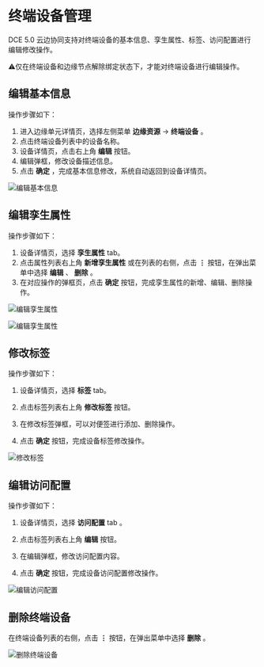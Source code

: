 # 终端设备管理

DCE 5.0 云边协同支持对终端设备的基本信息、孪生属性、标签、访问配置进行编辑修改操作。

⚠️仅在终端设备和边缘节点解除绑定状态下，才能对终端设备进行编辑操作。

## 编辑基本信息

操作步骤如下：

1. 进入边缘单元详情页，选择左侧菜单 __边缘资源__ -> __终端设备__ 。
2. 点击终端设备列表中的设备名称。
3. 设备详情页，点击右上角 __编辑__ 按钮。
4. 编辑弹框，修改设备描述信息。
5. 点击 __确定__ ，完成基本信息修改，系统自动返回到设备详情页。

![编辑基本信息](https://docs.daocloud.io/daocloud-docs-images/docs/zh/docs/kant/images/manage-device-01.png)

## 编辑孪生属性

操作步骤如下：

1. 设备详情页，选择 __孪生属性__ tab。
2. 点击属性列表右上角 __新增孪生属性__ 或在列表的右侧，点击 __⋮__ 按钮，在弹出菜单中选择 __编辑__ 、 __删除__ 。
3. 在对应操作的弹框页，点击 __确定__ 按钮，完成孪生属性的新增、编辑、删除操作。

![编辑孪生属性](https://docs.daocloud.io/daocloud-docs-images/docs/zh/docs/kant/images/manage-device-02.png)

![编辑孪生属性](https://docs.daocloud.io/daocloud-docs-images/docs/zh/docs/kant/images/manage-device-03.png)

## 修改标签

操作步骤如下：

1. 设备详情页，选择 __标签__ tab。

2. 点击标签列表右上角 __修改标签__ 按钮。

3. 在修改标签弹框，可以对便签进行添加、删除操作。

4. 点击 __确定__ 按钮，完成设备标签修改操作。

![修改标签](https://docs.daocloud.io/daocloud-docs-images/docs/zh/docs/kant/images/manage-device-04.png)

## 编辑访问配置

操作步骤如下：

1. 设备详情页，选择 __访问配置__ tab 。

2. 点击标签列表右上角 __编辑__ 按钮。

3. 在编辑弹框，修改访问配置内容。

4. 点击 __确定__ 按钮，完成设备访问配置修改操作。

![编辑访问配置](https://docs.daocloud.io/daocloud-docs-images/docs/zh/docs/kant/images/manage-device-05.png)

## 删除终端设备

在终端设备列表的右侧，点击 __⋮__ 按钮，在弹出菜单中选择 __删除__ 。

![删除终端设备](https://docs.daocloud.io/daocloud-docs-images/docs/zh/docs/kant/images/manage-device-06.png)
